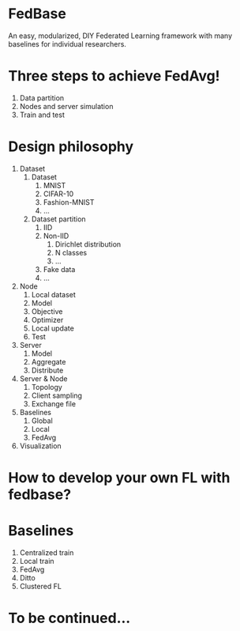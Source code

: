 # FedBase
An easy, modularized, DIY Federated Learning framework with many baselines for individual researchers.

# Three steps to achieve FedAvg!
1. Data partition
2. Nodes and server simulation
3. Train and test

# Design philosophy
1. Dataset
    1. Dataset
        1. MNIST
        2. CIFAR-10
        3. Fashion-MNIST
        4. ...
    2. Dataset partition
        1. IID
        2. Non-IID
            1. Dirichlet distribution
            2. N classes
            3. ...
        3. Fake data
        4. ...
    <!-- 3. Batch_size -->
2. Node
    1. Local dataset
    2. Model
    3. Objective
    4. Optimizer
    5. Local update
    6. Test
3. Server
    1. Model
    2. Aggregate
    3. Distribute
4. Server & Node
    1. Topology
    2. Client sampling
    3. Exchange file
5. Baselines
    1. Global
    2. Local
    3. FedAvg
6. Visualization

# How to develop your own FL with fedbase?

# Baselines
1. Centralized train
2. Local train
3. FedAvg
4. Ditto
5. Clustered FL

# To be continued...